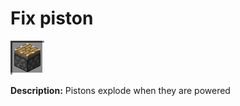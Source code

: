 # Fix piston
![icon](../assets/icons/fixpiston.png)

**Description:** Pistons explode when they are powered